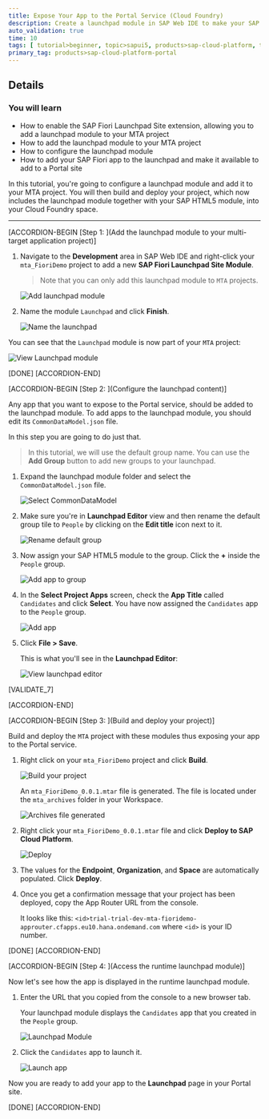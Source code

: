 ```yaml
---
title: Expose Your App to the Portal Service (Cloud Foundry)
description: Create a launchpad module in SAP Web IDE to make your SAP Fiori app available for use in the Portal.
auto_validation: true
time: 10
tags: [ tutorial>beginner, topic>sapui5, products>sap-cloud-platform, topic>html5, topic>sapui5, products>sap-cloud-platform-for-the-cloud-foundry-environment, products>sap-fiori, products>sap-web-ide]
primary_tag: products>sap-cloud-platform-portal
---
```


## Details
### You will learn
  - How to enable the SAP Fiori Launchpad Site extension, allowing you to add a launchpad module to your MTA project
  - How to add the launchpad module to your MTA project
  - How to configure the launchpad module
  - How to add your SAP Fiori app to the launchpad and make it available to add to a Portal site

In this tutorial, you're going to configure a launchpad module and add it to your MTA project. You will then build and deploy your project, which now includes the launchpad module together with your SAP HTML5 module, into your Cloud Foundry space.

---


[ACCORDION-BEGIN [Step 1: ](Add the launchpad module to your multi-target application project)]

1. Navigate to the **Development** area in SAP Web IDE and right-click your `mta_FioriDemo` project to add a new **SAP Fiori Launchpad Site Module**.

    > Note that you can only add this launchpad module to `MTA` projects.

      ![Add launchpad module](8_new_launchpad_module.png)

2. Name the module `Launchpad` and click **Finish**.

      ![Name the launchpad](9_name_launchpad_module.png)

You can see that the `Launchpad` module is now part of your `MTA` project:

  ![View Launchpad module](10_view_launchpad_module.png)

[DONE]
[ACCORDION-END]


[ACCORDION-BEGIN [Step 2: ](Configure the launchpad content)]

Any app that you want to expose to the Portal service, should be added to the launchpad module. To add apps to the launchpad module, you should edit its `CommonDataModel.json` file.

In this step you are going to do just that.

>In this tutorial, we will use the default group name. You can use the **Add Group** button to add new groups to your launchpad.


1. Expand the launchpad module folder and select the `CommonDataModel.json` file.

    ![Select CommonDataModel](11_commondatamodel_json.png)

2. Make sure you're in **Launchpad Editor** view and then rename the default group tile to `People` by clicking on the **Edit title** icon next to it.

    ![Rename default group](13_name_group.png)


3. Now assign your SAP HTML5 module to the group. Click the **+** inside the `People` group.

    ![Add app to group](12_app_to_group.png)

4. In the **Select Project Apps** screen, check the **App Title** called `Candidates` and click **Select**. You have now assigned the `Candidates` app to the `People` group.

    ![Add app](14_add_app.png)

5. Click **File > Save**.

    This is what you'll see in the **Launchpad Editor**:

    ![View launchpad editor](15_view_launchpad_editor.png)

[VALIDATE_7]

[ACCORDION-END]


[ACCORDION-BEGIN [Step 3: ](Build and deploy your project)]

Build and deploy the `MTA` project with these modules thus exposing your app to the Portal service.

1. Right click on your `mta_FioriDemo` project and click **Build**.

    ![Build your project](16_build.png)


    An `mta_FioriDemo_0.0.1.mtar` file is generated. The file is located under the `mta_archives` folder in your Workspace.

      ![Archives file generated](19_expand_archives_folder.png)

  2. Right click your `mta_FioriDemo_0.0.1.mtar` file and click **Deploy to SAP Cloud Platform**.

      ![Deploy](17_deploy.png)

  3. The values for the **Endpoint**, **Organization**, and **Space** are automatically populated.  Click **Deploy**.

  4. Once you get a confirmation message that your project has been deployed, copy the App Router URL from the console.  

      It looks like this:
      `<id>trial-trial-dev-mta-fioridemo-approuter.cfapps.eu10.hana.ondemand.com`
      where `<id>` is your ID number.

[DONE]
[ACCORDION-END]



[ACCORDION-BEGIN [Step 4: ](Access the runtime launchpad module)]

Now let's see how the app is displayed in the runtime launchpad module.

1.  Enter the URL that you copied from the console to a new browser tab.

    Your launchpad module displays the `Candidates` app that you created in the `People` group.

    ![Launchpad Module](20_deployed_module.png)

2.  Click the `Candidates` app to launch it.

    ![Launch app](21_click_app.png)

Now you are ready to add your app to the **Launchpad** page in your Portal site.

[DONE]
[ACCORDION-END]
